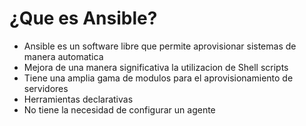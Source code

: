 # ¿Que es Ansible?
- Ansible es un software libre que permite aprovisionar sistemas de manera automatica
- Mejora de una manera significativa la utilizacion de Shell scripts
- Tiene una amplia gama de modulos para el aprovisionamiento de servidores
- Herramientas declarativas
- No tiene la necesidad de configurar un agente 